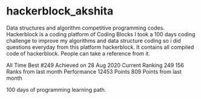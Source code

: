 # hackerblock_akshita
Data structures and algorithm competitive programming codes.
Hackerblock is a coding platform of Coding Blocks
I took a 100 days coding challenge to improve my algorithms and data structure coding so i did questions everyday from this platform hackerblock.
It contains all compiled code of hackerblock. People can take a reference from it.







All Time Best
#249
Achieved on 28 Aug 2020
Current Ranking
249
156 Ranks from last month
Performance
12453 Points
809 Points from last month






100 days of programming learning path.

